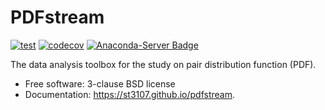 PDFstream
=========

[![test](https://github.com/st3107/pdfstream/workflows/test/badge.svg?branch=master)](https://github.com/st3107/pdfstream/actions?query=branch%3Amaster+workflow%3Atest)
[![codecov](https://codecov.io/gh/st3107/pdfstream/branch/master/graph/badge.svg?token=ZFXWWDWQW8)](https://codecov.io/gh/st3107/pdfstream)
[![Anaconda-Server Badge](https://anaconda.org/diffpy/pdfstream/badges/version.svg)](https://anaconda.org/diffpy/pdfstream)

The data analysis toolbox for the study on pair distribution function (PDF).

-   Free software: 3-clause BSD license
-   Documentation: <https://st3107.github.io/pdfstream>.

